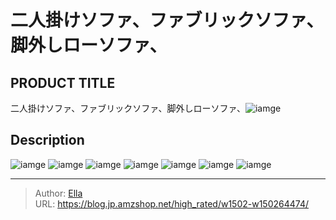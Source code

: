 # 二人掛けソファ、ファブリックソファ、脚外しローソファ、


## PRODUCT TITLE 

二人掛けソファ、ファブリックソファ、脚外しローソファ、![iamge](https://b2bfiles1.gigab2b.cn/image/wkseller/17443/20221103_948b954f747828008d752e3dfbc41c1d.jpg)

## Description











![iamge](https://b2bfiles1.gigab2b.cn/image/wkseller/17443/20221103_766d521d3ecc1114d5f469cab4875584.jpg)
![iamge](https://b2bfiles1.gigab2b.cn/image/wkseller/17443/20221103_c9866012622af24c1828edbee8b7c595.jpg)
![iamge](https://b2bfiles1.gigab2b.cn/image/wkseller/17443/20221103_a75e7dccd87ac4f7ec760c765321007c.jpg)
![iamge](https://b2bfiles1.gigab2b.cn/image/wkseller/17443/20221103_07e620d4c3d0cd2967068fa227d9c0ec.jpg)
![iamge](https://b2bfiles1.gigab2b.cn/image/wkseller/17443/20221103_b8524d579ed9c4aff04679e3fcce9943.jpg)
![iamge](https://b2bfiles1.gigab2b.cn/image/wkseller/17443/20221103_1256d0791a1e7903680dc7d0a6a7ca21.jpg)
![iamge](https://b2bfiles1.gigab2b.cn/image/wkseller/17443/20221103_7526553f753f769e607789766e9dba8d.jpg)


---

> Author: [Ella](https://blog.jp.amzshop.net/)  
> URL: https://blog.jp.amzshop.net/high_rated/w1502-w150264474/  

